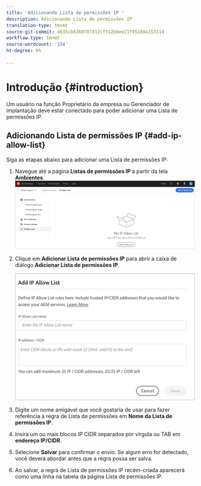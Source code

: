 ```yaml
---
title: 'Adicionando Lista de permissões IP '
description: Adicionando Lista de permissões IP
translation-type: tm+mt
source-git-commit: 4635cb6360707d12cf512b0ee21f05169a153114
workflow-type: tm+mt
source-wordcount: '154'
ht-degree: 0%

---
```



# Introdução {#introduction}

Um usuário na função Proprietário da empresa ou Gerenciador de implantação deve estar conectado para poder adicionar uma Lista de permissões IP.

## Adicionando Lista de permissões IP {#add-ip-allow-list}

Siga as etapas abaixo para adicionar uma Lista de permissões IP:

1. Navegue até a página **Listas de permissões IP** a partir da tela **Ambientes**.
   ![](/help/implementing/cloud-manager/assets/ip-allow-list/ip-allow-list-create.png)

1. Clique em **Adicionar Lista de permissões IP** para abrir a caixa de diálogo **Adicionar Lista de permissões IP**.

   ![](/help/implementing/cloud-manager/assets/ip-allow-list/ip-allow-list-create02.png)

1. Digite um nome amigável que você gostaria de usar para fazer referência à regra de Lista de permissões em **Nome da Lista de permissões IP**.

1. Insira um ou mais blocos IP CIDR separados por vírgula ou TAB em **endereço IP/CIDR**.

1. Selecione **Salvar** para confirmar o envio. Se algum erro for detectado, você deverá abordar antes que a regra possa ser salva.

1. Ao salvar, a regra de Lista de permissões IP recém-criada aparecerá como uma linha na tabela da página Lista de permissões IP.
